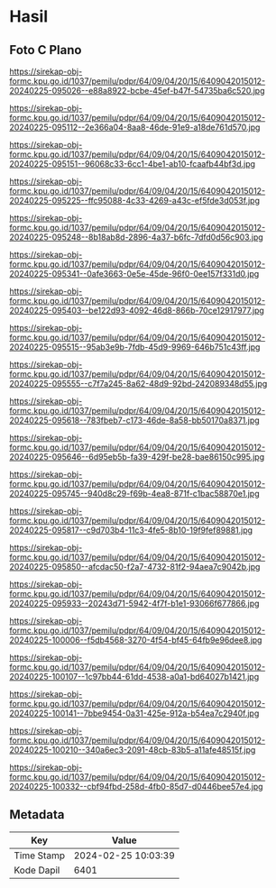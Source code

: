# Hasil

## Foto C Plano

https://sirekap-obj-formc.kpu.go.id/1037/pemilu/pdpr/64/09/04/20/15/6409042015012-20240225-095026--e88a8922-bcbe-45ef-b47f-54735ba6c520.jpg

https://sirekap-obj-formc.kpu.go.id/1037/pemilu/pdpr/64/09/04/20/15/6409042015012-20240225-095112--2e366a04-8aa8-46de-91e9-a18de761d570.jpg

https://sirekap-obj-formc.kpu.go.id/1037/pemilu/pdpr/64/09/04/20/15/6409042015012-20240225-095151--96068c33-6cc1-4be1-ab10-fcaafb44bf3d.jpg

https://sirekap-obj-formc.kpu.go.id/1037/pemilu/pdpr/64/09/04/20/15/6409042015012-20240225-095225--ffc95088-4c33-4269-a43c-ef5fde3d053f.jpg

https://sirekap-obj-formc.kpu.go.id/1037/pemilu/pdpr/64/09/04/20/15/6409042015012-20240225-095248--8b18ab8d-2896-4a37-b6fc-7dfd0d56c903.jpg

https://sirekap-obj-formc.kpu.go.id/1037/pemilu/pdpr/64/09/04/20/15/6409042015012-20240225-095341--0afe3663-0e5e-45de-96f0-0ee157f331d0.jpg

https://sirekap-obj-formc.kpu.go.id/1037/pemilu/pdpr/64/09/04/20/15/6409042015012-20240225-095403--be122d93-4092-46d8-866b-70ce12917977.jpg

https://sirekap-obj-formc.kpu.go.id/1037/pemilu/pdpr/64/09/04/20/15/6409042015012-20240225-095515--95ab3e9b-7fdb-45d9-9969-646b751c43ff.jpg

https://sirekap-obj-formc.kpu.go.id/1037/pemilu/pdpr/64/09/04/20/15/6409042015012-20240225-095555--c7f7a245-8a62-48d9-92bd-242089348d55.jpg

https://sirekap-obj-formc.kpu.go.id/1037/pemilu/pdpr/64/09/04/20/15/6409042015012-20240225-095618--783fbeb7-c173-46de-8a58-bb50170a8371.jpg

https://sirekap-obj-formc.kpu.go.id/1037/pemilu/pdpr/64/09/04/20/15/6409042015012-20240225-095646--6d95eb5b-fa39-429f-be28-bae86150c995.jpg

https://sirekap-obj-formc.kpu.go.id/1037/pemilu/pdpr/64/09/04/20/15/6409042015012-20240225-095745--940d8c29-f69b-4ea8-871f-c1bac58870e1.jpg

https://sirekap-obj-formc.kpu.go.id/1037/pemilu/pdpr/64/09/04/20/15/6409042015012-20240225-095817--c9d703b4-11c3-4fe5-8b10-19f9fef89881.jpg

https://sirekap-obj-formc.kpu.go.id/1037/pemilu/pdpr/64/09/04/20/15/6409042015012-20240225-095850--afcdac50-f2a7-4732-81f2-94aea7c9042b.jpg

https://sirekap-obj-formc.kpu.go.id/1037/pemilu/pdpr/64/09/04/20/15/6409042015012-20240225-095933--20243d71-5942-4f7f-b1e1-93066f677866.jpg

https://sirekap-obj-formc.kpu.go.id/1037/pemilu/pdpr/64/09/04/20/15/6409042015012-20240225-100006--f5db4568-3270-4f54-bf45-64fb9e96dee8.jpg

https://sirekap-obj-formc.kpu.go.id/1037/pemilu/pdpr/64/09/04/20/15/6409042015012-20240225-100107--1c97bb44-61dd-4538-a0a1-bd64027b1421.jpg

https://sirekap-obj-formc.kpu.go.id/1037/pemilu/pdpr/64/09/04/20/15/6409042015012-20240225-100141--7bbe9454-0a31-425e-912a-b54ea7c2940f.jpg

https://sirekap-obj-formc.kpu.go.id/1037/pemilu/pdpr/64/09/04/20/15/6409042015012-20240225-100210--340a6ec3-2091-48cb-83b5-a11afe48515f.jpg

https://sirekap-obj-formc.kpu.go.id/1037/pemilu/pdpr/64/09/04/20/15/6409042015012-20240225-100332--cbf94fbd-258d-4fb0-85d7-d0446bee57e4.jpg


## Metadata

| Key        | Value               |
| ---------- | ------------------- |
| Time Stamp | 2024-02-25 10:03:39 |
| Kode Dapil | 6401                |



